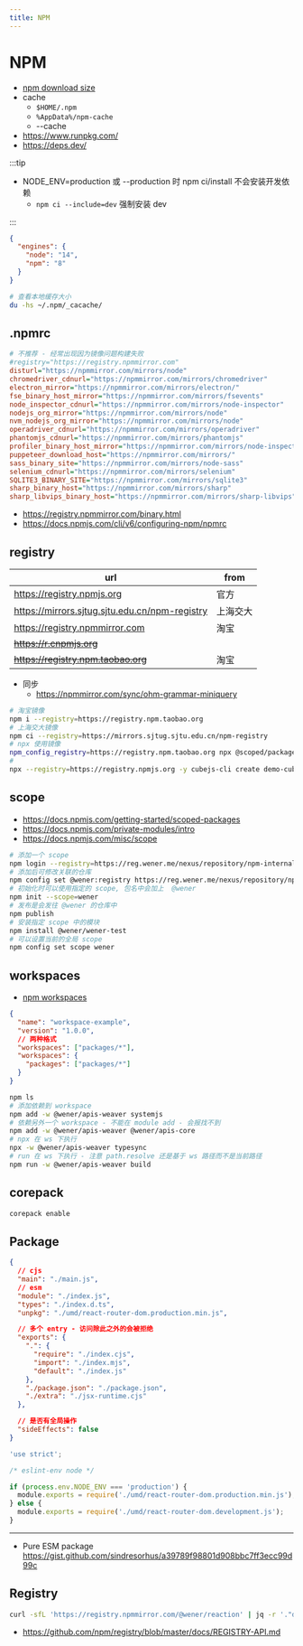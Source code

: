 ```yaml
---
title: NPM
---
```


# NPM

- [npm download size](https://arve0.github.io/npm-download-size/)
- cache
  - `$HOME/.npm`
  - `%AppData%/npm-cache`
  - --cache
- https://www.runpkg.com/
- https://deps.dev/

:::tip

- NODE_ENV=production 或 --production 时 npm ci/install 不会安装开发依赖
  - `npm ci --include=dev` 强制安装 dev

:::

```json title="建议限定版本"
{
  "engines": {
    "node": "14",
    "npm": "8"
  }
}
```

```bash
# 查看本地缓存大小
du -hs ~/.npm/_cacache/
```

## .npmrc

```ini
# 不推荐 - 经常出现因为镜像问题构建失败
#registry="https://registry.npmmirror.com"
disturl="https://npmmirror.com/mirrors/node"
chromedriver_cdnurl="https://npmmirror.com/mirrors/chromedriver"
electron_mirror="https://npmmirror.com/mirrors/electron/"
fse_binary_host_mirror="https://npmmirror.com/mirrors/fsevents"
node_inspector_cdnurl="https://npmmirror.com/mirrors/node-inspector"
nodejs_org_mirror="https://npmmirror.com/mirrors/node"
nvm_nodejs_org_mirror="https://npmmirror.com/mirrors/node"
operadriver_cdnurl="https://npmmirror.com/mirrors/operadriver"
phantomjs_cdnurl="https://npmmirror.com/mirrors/phantomjs"
profiler_binary_host_mirror="https://npmmirror.com/mirrors/node-inspector/"
puppeteer_download_host="https://npmmirror.com/mirrors/"
sass_binary_site="https://npmmirror.com/mirrors/node-sass"
selenium_cdnurl="https://npmmirror.com/mirrors/selenium"
SQLITE3_BINARY_SITE="https://npmmirror.com/mirrors/sqlite3"
sharp_binary_host="https://npmmirror.com/mirrors/sharp"
sharp_libvips_binary_host="https://npmmirror.com/mirrors/sharp-libvips"
```

- https://registry.npmmirror.com/binary.html
- https://docs.npmjs.com/cli/v6/configuring-npm/npmrc

## registry

| url                                            | from     |
| ---------------------------------------------- | -------- |
| https://registry.npmjs.org                     | 官方     |
| https://mirrors.sjtug.sjtu.edu.cn/npm-registry | 上海交大 |
| https://registry.npmmirror.com                 | 淘宝     |
| ~~https://r.cnpmjs.org~~                       |
| ~~https://registry.npm.taobao.org~~            | 淘宝     |

- 同步
  - https://npmmirror.com/sync/ohm-grammar-miniquery

```bash
# 淘宝镜像
npm i --registry=https://registry.npm.taobao.org
# 上海交大镜像
npm ci --registry=https://mirrors.sjtug.sjtu.edu.cn/npm-registry
# npx 使用镜像
npm_config_registry=https://registry.npm.taobao.org npx @scoped/package
#
npx --registry=https://registry.npmjs.org -y cubejs-cli create demo-cube -d postgres
```

## scope

- https://docs.npmjs.com/getting-started/scoped-packages
- https://docs.npmjs.com/private-modules/intro
- https://docs.npmjs.com/misc/scope

```bash
# 添加一个 scope
npm login --registry=https://reg.wener.me/nexus/repository/npm-internal/ --scope=@wener
# 添加后可修改关联的仓库
npm config set @wener:registry https://reg.wener.me/nexus/repository/npm-internal/
# 初始化时可以使用指定的 scope, 包名中会加上  @wener
npm init --scope=wener
# 发布是会发往 @wener 的仓库中
npm publish
# 安装指定 scope 中的模块
npm install @wener/wener-test
# 可以设置当前的全局 scope
npm config set scope wener
```

## workspaces

- [npm workspaces](https://github.com/npm/rfcs/blob/latest/implemented/0026-workspaces.md)

```json
{
  "name": "workspace-example",
  "version": "1.0.0",
  // 两种格式
  "workspaces": ["packages/*"],
  "workspaces": {
    "packages": ["packages/*"]
  }
}
```

```bash
npm ls
# 添加依赖到 workspace
npm add -w @wener/apis-weaver systemjs
# 依赖另外一个 workspace - 不能在 module add - 会报找不到
npm add -w @wener/apis-weaver @wener/apis-core
# npx 在 ws 下执行
npx -w @wener/apis-weaver typesync
# run 在 ws 下执行 - 注意 path.resolve 还是基于 ws 路径而不是当前路径
npm run -w @wener/apis-weaver build
```

## corepack

```bash
corepack enable
```

## Package

```json title="package.json"
{
  // cjs
  "main": "./main.js",
  // esm
  "module": "./index.js",
  "types": "./index.d.ts",
  "unpkg": "./umd/react-router-dom.production.min.js",

  // 多个 entry - 访问除此之外的会被拒绝
  "exports": {
    ".": {
      "require": "./index.cjs",
      "import": "./index.mjs",
      "default": "./index.js"
    },
    "./package.json": "./package.json",
    "./extra": "./jsx-runtime.cjs"
  },

  // 是否有全局操作
  "sideEffects": false
}
```

```js title="main.js"
'use strict';

/* eslint-env node */

if (process.env.NODE_ENV === 'production') {
  module.exports = require('./umd/react-router-dom.production.min.js');
} else {
  module.exports = require('./umd/react-router-dom.development.js');
}
```

---

- Pure ESM package
  https://gist.github.com/sindresorhus/a39789f98801d908bbc7ff3ecc99d99c

## Registry

```bash
curl -sfL 'https://registry.npmmirror.com/@wener/reaction' | jq -r '."dist-tags".latest'
```

- https://github.com/npm/registry/blob/master/docs/REGISTRY-API.md
